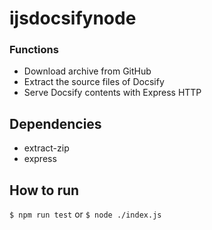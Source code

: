 # ijsdocsifynode
 
### Functions

- Download archive from GitHub
- Extract the source files of Docsify
- Serve Docsify contents with Express HTTP

## Dependencies

- extract-zip
- express

## How to run

`$ npm run test` or `$ node ./index.js`

